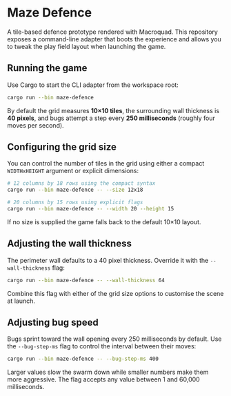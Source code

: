 # Maze Defence

A tile-based defence prototype rendered with Macroquad. This repository exposes a command-line adapter that boots the experience and allows you to tweak the play field layout when launching the game.

## Running the game

Use Cargo to start the CLI adapter from the workspace root:

```bash
cargo run --bin maze-defence
```

By default the grid measures **10×10 tiles**, the surrounding wall thickness is **40 pixels**, and bugs attempt a step every **250 milliseconds** (roughly four moves per second).

## Configuring the grid size

You can control the number of tiles in the grid using either a compact `WIDTHxHEIGHT` argument or explicit dimensions:

```bash
# 12 columns by 18 rows using the compact syntax
cargo run --bin maze-defence -- --size 12x18

# 20 columns by 15 rows using explicit flags
cargo run --bin maze-defence -- --width 20 --height 15
```

If no size is supplied the game falls back to the default 10×10 layout.

## Adjusting the wall thickness

The perimeter wall defaults to a 40 pixel thickness. Override it with the `--wall-thickness` flag:

```bash
cargo run --bin maze-defence -- --wall-thickness 64
```

Combine this flag with either of the grid size options to customise the scene at launch.

## Adjusting bug speed

Bugs sprint toward the wall opening every 250 milliseconds by default. Use the `--bug-step-ms` flag to control the interval between their moves:

```bash
cargo run --bin maze-defence -- --bug-step-ms 400
```

Larger values slow the swarm down while smaller numbers make them more aggressive. The flag accepts any value between 1 and 60,000 milliseconds.
